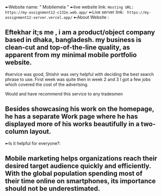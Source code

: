 ➼Website name:
" Mobilemela  "
➼live website link:
`Hosting URL: https://my-assignment12-c132e.web.app/`
➼Live server link:
` https://my-assignment12-server.vercel.app/`
➼About Website :
## Eftekhar it;s me , i am a product/object company based in dhaka, bangladesh. my business is clean-cut and top-of-the-line quality, as apparent from my minimal mobile portfolio website.

#service was good, Shishir was very helpful with deciding the best search phrase to use.
First week was quite then in week 2 and 3 I got a few jobs which covered the cost of the advertsing.

Would and have recommend this service to any tradesmen

## Besides showcasing his work on the homepage, he has a separate Work page where he has displayed more of his works beautifully in a two-column layout.

➼Is it helpful for everyone?:
## Mobile marketing helps organizations reach their desired target audience quickly and efficiently. With the global population spending most of their time online on smartphones, its importance should not be underestimated.
